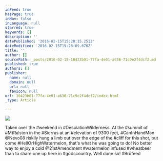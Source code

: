 ```yaml
---
inFeed: true
hasPage: true
inNav: false
inLanguage: null
starred: true
keywords: []
description: ''
datePublished: '2016-02-15T15:28:15.251Z'
dateModified: '2016-02-15T15:28:09.676Z'
title: ''
author: []
sourcePath: _posts/2016-02-15-10423b01-77fa-4e01-a636-71c9e2f4dcf2.md
published: true
authors: []
publisher:
  name: null
  domain: null
  url: null
  favicon: null
url: 10423b01-77fa-4e01-a636-71c9e2f4dcf2/index.html
_type: Article

---
```

![](https://s3-us-west-2.amazonaws.com/the-grid-img/p/dff51eae49da7233c70235e7e7e42121d74ac1ef.jpg)

Taken over the \#weekend in \#DesolationWilderness. At the \#summit of \#MtRalston in the \#Sierras at an \#elevation of 9300 feet, \#CanInHandMan @Nevo08 riskily hung a limb out over the edge of the \#cliff for this shot, but come \#HellOrHighWatermelon, that's what he was going to do! No better way to enjoy a cold @21stAmendment \#watermelon infused \#wheatbeer than to share one up here in \#godscountry. Well done sir! \#Brüfeed